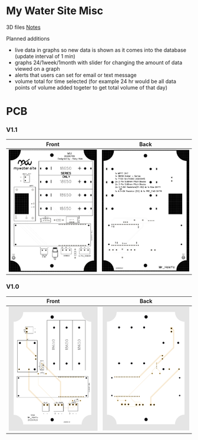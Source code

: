# My Water Site Misc

3D files [Notes](3D_models/README.md)

Planned additions
- live data in graphs so new data is shown as it comes into the database (update interval of 1 min)
- graphs 24/1week/1month with slider for changing the amount of data viewed on a graph
- alerts that users can set for email or text message 
- volume total for time selected (for example 24 hr would be all data points of volume added togeter to get total volume of that day)

# PCB

### V1.1

Front             |  Back
:-------------------------:|:-------------------------:
![](PCB/V1.1/front.png)  |  ![](PCB/V1.1/back.png)

### V1.0

Front             |  Back
:-------------------------:|:-------------------------:
![](PCB/V1.0/front.png)  |  ![](PCB/old/V1.0/back.png)
